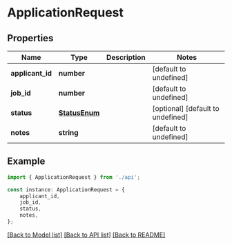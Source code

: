 # ApplicationRequest


## Properties

Name | Type | Description | Notes
------------ | ------------- | ------------- | -------------
**applicant_id** | **number** |  | [default to undefined]
**job_id** | **number** |  | [default to undefined]
**status** | [**StatusEnum**](StatusEnum.md) |  | [optional] [default to undefined]
**notes** | **string** |  | [default to undefined]

## Example

```typescript
import { ApplicationRequest } from './api';

const instance: ApplicationRequest = {
    applicant_id,
    job_id,
    status,
    notes,
};
```

[[Back to Model list]](../README.md#documentation-for-models) [[Back to API list]](../README.md#documentation-for-api-endpoints) [[Back to README]](../README.md)
